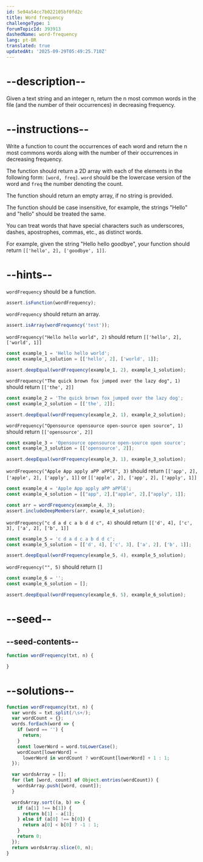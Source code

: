 ```yaml
---
id: 5e94a54cc7b022105bf0fd2c
title: Word frequency
challengeType: 1
forumTopicId: 393913
dashedName: word-frequency
lang: pt-BR
translated: true
updatedAt: '2025-09-29T05:49:25.710Z'
---
```


# --description--

Given a text string and an integer n, return the n most common words in the file (and the number of their occurrences) in decreasing frequency.

# --instructions--

Write a function to count the occurrences of each word and return the n most commons words along with the number of their occurrences in decreasing frequency.

The function should return a 2D array with each of the elements in the following form: `[word, freq]`. `word` should be the lowercase version of the word and `freq` the number denoting the count.

The function should return an empty array, if no string is provided.

The function should be case insensitive, for example, the strings "Hello" and "hello" should be treated the same.

You can treat words that have special characters such as underscores, dashes, apostrophes, commas, etc., as distinct words.

For example, given the string "Hello hello goodbye", your function should return `[['hello', 2], ['goodbye', 1]]`.

# --hints--

`wordFrequency` should be a function.

```js
assert.isFunction(wordFrequency);
```

`wordFrequency` should return an array.

```js
assert.isArray(wordFrequency('test'));
```

`wordFrequency("Hello hello world", 2)` should return `[['hello', 2], ['world', 1]]`

```js
const example_1 = 'Hello hello world';
const example_1_solution = [['hello', 2], ['world', 1]];

assert.deepEqual(wordFrequency(example_1, 2), example_1_solution);
```

`wordFrequency("The quick brown fox jumped over the lazy dog", 1)` should return `[['the', 2]]`

```js
const example_2 = 'The quick brown fox jumped over the lazy dog';
const example_2_solution = [['the', 2]];

assert.deepEqual(wordFrequency(example_2, 1), example_2_solution);
```

`wordFrequency("Opensource opensource open-source open source", 1)` should return `[['opensource', 2]]`

```js
const example_3 = 'Opensource opensource open-source open source';
const example_3_solution = [['opensource', 2]];

assert.deepEqual(wordFrequency(example_3, 1), example_3_solution);
```

`wordFrequency("Apple App apply aPP aPPlE", 3)` should return `[['app', 2], ['apple', 2], ['apply', 1]]` or `[['apple', 2], ['app', 2], ['apply', 1]]`

```js
const example_4 = 'Apple App apply aPP aPPlE';
const example_4_solution = [["app", 2],["apple", 2],["apply", 1]];

const arr = wordFrequency(example_4, 3);
assert.includeDeepMembers(arr, example_4_solution);
```

`wordFrequency("c d a d c a b d d c", 4)` should return `[['d', 4], ['c', 3], ['a', 2], ['b', 1]]`

```js
const example_5 = 'c d a d c a b d d c';
const example_5_solution = [['d', 4], ['c', 3], ['a', 2], ['b', 1]];

assert.deepEqual(wordFrequency(example_5, 4), example_5_solution);
```

`wordFrequency("", 5)` should return `[]`

```js
const example_6 = '';
const example_6_solution = [];

assert.deepEqual(wordFrequency(example_6, 5), example_6_solution);
```

# --seed--

## --seed-contents--

```js
function wordFrequency(txt, n) {

}
```

# --solutions--

```js
function wordFrequency(txt, n) {
  var words = txt.split(/\s+/);
  var wordCount = {};
  words.forEach(word => {
    if (word == '') {
      return;
    }
    const lowerWord = word.toLowerCase();
    wordCount[lowerWord] =
      lowerWord in wordCount ? wordCount[lowerWord] + 1 : 1;
  });

  var wordsArray = [];
  for (let [word, count] of Object.entries(wordCount)) {
    wordsArray.push([word, count]);
  }

  wordsArray.sort((a, b) => {
    if (a[1] !== b[1]) {
      return b[1] - a[1];
    } else if (a[0] !== b[0]) {
      return a[0] < b[0] ? -1 : 1;
    }
    return 0;
  });
  return wordsArray.slice(0, n);
}
```
